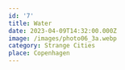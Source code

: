 ```yaml
---
id: '7'
title: Water
date: 2023-04-09T14:32:00.000Z
image: /images/photo06_3a.webp
category: Strange Cities
place: Copenhagen
---
```

